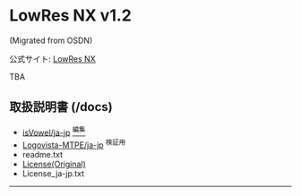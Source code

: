 # LowRes NX v1.2
(Migrated from OSDN)

公式サイト: [LowRes NX](https://lowresnx.inutilis.com/)

TBA

## 取扱説明書 (/docs)
 * [isVowel/ja-jp](manual.html) [<sup>編集</sup>](https://github.com/thundervox/thundervox.github.io/edit/main/081/lowresnx/manual.html)
 * [Logovista-MTPE/ja-jp](manual_lvmt.html) <sup>検証用</sup>
 * readme.txt
 * [License(Original)](License.txt)
 * License_ja-jp.txt

---
